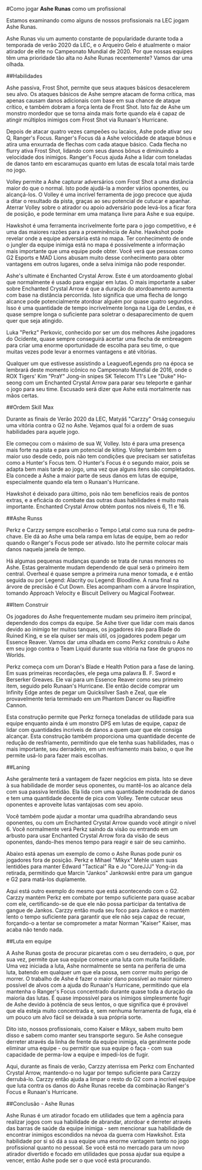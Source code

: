 #Como jogar **Ashe Runas** como um profissional

Estamos examinando como alguns de nossos profissionais na LEC jogam Ashe Runas.

Ashe Runas viu um aumento constante de popularidade durante toda a temporada de verão 2020 da LEC, e o Arqueiro Gelo é atualmente o maior atirador de elite no Campeonato Mundial de 2020. Por que nossas equipes têm uma prioridade tão alta no Ashe Runas recentemente? Vamos dar uma olhada.

##Habilidades

Ashe passiva, Frost Shot, permite que seus ataques básicos desacelerem seu alvo. Os ataques básicos de Ashe sempre atacam de forma crítica, mas apenas causam danos adicionais com base em sua chance de ataque crítico, e também dobram a força lenta de Frost Shot. Isto faz de Ashe um monstro mordedor que se torna ainda mais forte quando ela é capaz de atingir múltiplos inimigos com Frost Shot via Runaan's Hurricane.

Depois de atacar quatro vezes campeões ou lacaios, Ashe pode ativar seu Q, Ranger's Focus. Ranger's Focus dá a Ashe velocidade de ataque bônus e atira uma enxurrada de flechas com cada ataque básico. Cada flecha no flurry ativa Frost Shot, lidando com seus danos bônus e diminuindo a velocidade dos inimigos. Ranger's Focus ajuda Ashe a lidar com toneladas de danos tanto em escaramuças quanto em lutas de escala total mais tarde no jogo.

Volley permite a Ashe capturar adversários com Frost Shot a uma distância maior do que o normal. Isto pode ajudá-la a morder vários oponentes, ou alcançá-los. O Volley é uma incrível ferramenta de jogo precoce que ajuda a ditar o resultado da pista, graças ao seu potencial de cutucar e apanhar. Aterrar Volley sobre o atirador ou apoio adversário pode levá-los a ficar fora de posição, e pode terminar em uma matança livre para Ashe e sua equipe.

Hawkshot é uma ferramenta incrivelmente forte para o jogo competitivo, e é uma das maiores razões para a proeminência de Ashe. Hawkshot pode revelar onde a equipe adversária está no mapa. Ter conhecimento de onde o jungler da equipe inimiga está no mapa é possivelmente a informação mais importante que uma equipe pode obter. Você verá que pessoas como G2 Esports e MAD Lions abusam muito desse conhecimento para obter vantagens em outros lugares, onde a selva inimiga não pode responder.

Ashe's ultimate é Enchanted Crystal Arrow. Este é um atordoamento global que normalmente é usado para engajar em lutas. O mais importante a saber sobre Enchanted Crystal Arrow é que a duração do atordoamento aumenta com base na distância percorrida. Isto significa que uma flecha de longo alcance pode potencialmente atordoar alguém por quase quatro segundos. Isso é uma quantidade de tempo incrivelmente longa na Liga de Lendas, e é quase sempre longa o suficiente para soletrar o desaparecimento de quem quer que seja atingido.

Luka "Perkz" Perkovic, conhecido por ser um dos melhores Ashe jogadores do Ocidente, quase sempre conseguirá acertar uma flecha de embreagem para criar uma enorme oportunidade de escolha para seu time, o que muitas vezes pode levar a enormes vantagens e até vitórias.

Qualquer um que estivesse assistindo a LeagueofLegends pro na época se lembrará deste momento icônico no Campeonato Mundial de 2016, onde o ROX Tigers' Kim "PraY" Jong-in snipes SK Telecom T1's Lee "Duke" Ho-seong com um Enchanted Crystal Arrow para parar seu teleporte e ganhar o jogo para seu time. Escusado será dizer que Ashe está mortalmente nas mãos certas.

##Ordem Skill Max

Durante as finais de Verão 2020 da LEC, Matyáš "Carzzy" Orság conseguiu uma vitória contra o G2 no Ashe. Vejamos qual foi a ordem de suas habilidades para aquele jogo.

Ele começou com o máximo de sua W, Volley. Isto é para uma presença mais forte na pista e para um potencial de kiting. Volley também tem o maior uso desde cedo, pois não tem condições que precisam ser satisfeitas como a Hunter's Focus tem. O Hunter's Focus é o segundo maior, pois se adapta bem mais tarde ao jogo, uma vez que alguns itens são completados. Ela concede a Ashe a maior parte de seus danos em lutas de equipe, especialmente quando ela tem o Runaan's Hurricane.

Hawkshot é deixado para último, pois não tem benefícios reais de pontos extras, e a eficácia do combate das outras duas habilidades é muito mais importante. Enchanted Crystal Arrow obtém pontos nos níveis 6, 11 e 16.

##Ashe Runss

Perkz e Carzzy sempre escolherão o Tempo Letal como sua runa de pedra-chave. Ele dá ao Ashe uma bela rampa em lutas de equipe, bem ao redor quando o Ranger's Focus pode ser ativado. Isto lhe permite colocar mais danos naquela janela de tempo.

Há algumas pequenas mudanças quando se trata de runas menores no Ashe. Estas geralmente mudam dependendo de qual será o primeiro item central. Overheal é quase sempre a primeira runa menor tomada, e é então seguida ou por Legend: Alacrity ou Legend: Bloodline. A runa final na árvore de precisão é Cut Down. Eles acompanham com a árvore Inspiration, tomando Approach Velocity e Biscuit Delivery ou Magical Footwear.

##Item Construir 

Os jogadores do Ashe frequentemente mudam seu primeiro item principal, dependendo dos comps da equipe. Se Ashe tiver que lidar com mais danos devido ao inimigo ter muitos tanques, os jogadores irão para Blade  do Ruined King, e se ela quiser ser mais útil, os jogadores podem pegar um Essence Reaver. Vamos dar uma olhada em como Perkz construiu o Ashe em seu jogo contra o Team Liquid durante sua vitória na fase de grupos no Worlds.

Perkz começa com um Doran's Blade e Health Potion para a fase de laning. Em suas primeiras recordações, ele pega uma palavra B. F. Sword e Berserker Greaves. Ele vai para um Essence Reaver como seu primeiro item, seguido pelo Runaan's Hurricane. Ele então decide comprar um Infinity Edge antes de pegar um Quicksilver Sash e Zeal, que ele provavelmente teria terminado em um Phantom Dancer ou Rapidfire Cannon.

Esta construção permite que Perkz forneça toneladas de utilidade para sua equipe enquanto ainda é um monstro DPS em lutas de equipe, capaz de lidar com quantidades incríveis de danos a quem quer que ele consiga alcançar. Esta construção também proporciona uma quantidade decente de redução de resfriamento, permitindo que ele tenha suas habilidades, mas o mais importante, seu derradeiro, em um resfriamento mais baixo, o que lhe permite usá-lo para fazer mais escolhas.

##Laning

Ashe geralmente terá a vantagem de fazer negócios em pista. Isto se deve à sua habilidade de morder seus oponentes, ou mantê-los ao alcance dela com sua passiva lentidão. Ela lida com uma quantidade moderada de danos e tem uma quantidade decente de pica com Volley. Tente cutucar seus oponentes e aproveite lutas vantajosas com seu apoio.

Você também pode ajudar a montar uma quadrilha abrandando seus oponentes, ou com um Enchanted Crystal Arrow quando você atingir o nível 6. Você normalmente verá Perkz saindo da visão ou entrando em um arbusto para usar Enchanted Crystal Arrow fora da visão de seus oponentes, dando-lhes menos tempo para reagir e sair de seu caminho.

Abaixo está apenas um exemplo de como o Ashe Runas pode punir os jogadores fora de posição. Perkz e Mihael "Mikyx" Mehle usam suas lentidões para manter Edward "Tactical" Ra e Jo "CoreJJJ" Yong-in da retirada, permitindo que Marcin "Jankos" Jankowski entre para um gangue e G2 para matá-los duplamente.

Aqui está outro exemplo do mesmo que está acontecendo com o G2. Carzzy mantém Perkz em combate por tempo suficiente para quase acabar com ele, certificando-se de que ele não possa participar da tentativa de gangue de Jankos. Carzzy então muda seu foco para Jankos e o mantém lento o tempo suficiente para garantir que ele não seja capaz de recuar, forçando-o a tentar se comprometer a matar Norman "Kaiser" Kaiser, mas acaba não tendo nada.

##Luta em equipe

A Ashe Runas gosta de procurar picaretas com o seu derradeiro, o que, por sua vez, permite que sua equipe comece uma luta com muita facilidade. Uma vez iniciada a luta, Ashe normalmente se senta na periferia de uma luta, batendo em qualquer um que ela possa, sem correr muito perigo de morrer. O trabalho de Ashe é fazer o maior dano possível ao maior número possível de alvos com a ajuda do Runaan's Hurricane, permitindo que ela mantenha o Ranger's Focus concentrado durante quase toda a duração da maioria das lutas. É quase impossível para os inimigos simplesmente fugir de Ashe devido à potência de seus lentos, o que significa que é provável que ela esteja muito concentrada e, sem nenhuma ferramenta de fuga, ela é um pouco um alvo fácil se deixada à sua própria sorte.

Dito isto, nossos profissionais, como Kaiser e Mikyx, sabem muito bem disso e sabem como manter seu transporte seguro. Se Ashe consegue derreter através da linha de frente da equipe inimiga, ela geralmente pode eliminar uma equipe - ou permitir que sua equipe o faça - com sua capacidade de perma-low a equipe e impedi-los de fugir.

Aqui, durante as finais de verão, Carzzy aterrissa em Perkz com Enchanted Crystal Arrow, mantendo-o no lugar por tempo suficiente para Carzzy derrubá-lo. Carzzy então ajuda a limpar o resto do G2 com a incrível equipe que luta contra os danos do Ashe Runas recebe da combinação Ranger's Focus e Runaan's Hurricane.

##Conclusão - Ashe Runas

Ashe Runas é um atirador focado em utilidades que tem a agência para realizar jogos com sua habilidade de abrandar, atordoar e derreter através das barras de saúde da equipe inimiga - sem mencionar sua habilidade de encontrar inimigos escondidos na névoa da guerra com Hawkshot. Esta habilidade por si só dá a sua equipe uma enorme vantagem tanto no jogo profissional quanto no pessoal. Se você está no mercado para um novo atirador divertido e focado em utilidades que possa ajudar sua equipe a vencer, então Ashe pode ser o que você está procurando.
